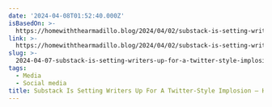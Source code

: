 ```yaml
---
date: '2024-04-08T01:52:40.000Z'
isBasedOn: >-
  https://homewiththearmadillo.blog/2024/04/02/substack-is-setting-writers-up-for-a-twitter-style-implosion/
link: >-
  https://homewiththearmadillo.blog/2024/04/02/substack-is-setting-writers-up-for-a-twitter-style-implosion/
slug: >-
  2024-04-07-substack-is-setting-writers-up-for-a-twitter-style-implosion-home-with-th
tags:
  - Media
  - Social media
title: Substack Is Setting Writers Up For A Twitter-Style Implosion – Home With Th
---
```


